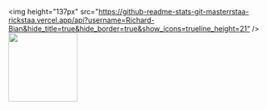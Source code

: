 <img height="137px" src="https://github-readme-stats-git-masterrstaa-rickstaa.vercel.app/api?username=Richard-Bian&hide_title=true&hide_border=true&show_icons=trueline_height=21“ />
<img height="137px" src="https://github-readme-stats-git-masterrstaa-rickstaa.vercel.app/api/top-langs/?username=Richard-Bian&hide_title=true&hide_border=true&layout=compact&langs_count=6" /><br><br>
